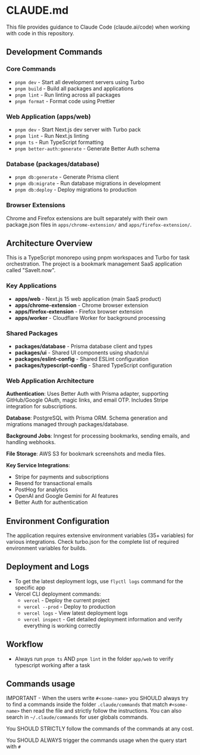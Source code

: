# CLAUDE.md

This file provides guidance to Claude Code (claude.ai/code) when working with code in this repository.

## Development Commands

### Core Commands

- `pnpm dev` - Start all development servers using Turbo
- `pnpm build` - Build all packages and applications
- `pnpm lint` - Run linting across all packages
- `pnpm format` - Format code using Prettier

### Web Application (apps/web)

- `pnpm dev` - Start Next.js dev server with Turbo pack
- `pnpm lint` - Run Next.js linting
- `pnpm ts` - Run TypeScript formatting
- `pnpm better-auth:generate` - Generate Better Auth schema

### Database (packages/database)

- `pnpm db:generate` - Generate Prisma client
- `pnpm db:migrate` - Run database migrations in development
- `pnpm db:deploy` - Deploy migrations to production

### Browser Extensions

Chrome and Firefox extensions are built separately with their own package.json files in `apps/chrome-extension/` and `apps/firefox-extension/`.

## Architecture Overview

This is a TypeScript monorepo using pnpm workspaces and Turbo for task orchestration. The project is a bookmark management SaaS application called "SaveIt.now".

### Key Applications

- **apps/web** - Next.js 15 web application (main SaaS product)
- **apps/chrome-extension** - Chrome browser extension
- **apps/firefox-extension** - Firefox browser extension
- **apps/worker** - Cloudflare Worker for background processing

### Shared Packages

- **packages/database** - Prisma database client and types
- **packages/ui** - Shared UI components using shadcn/ui
- **packages/eslint-config** - Shared ESLint configuration
- **packages/typescript-config** - Shared TypeScript configuration

### Web Application Architecture

**Authentication**: Uses Better Auth with Prisma adapter, supporting GitHub/Google OAuth, magic links, and email OTP. Includes Stripe integration for subscriptions.

**Database**: PostgreSQL with Prisma ORM. Schema generation and migrations managed through packages/database.

**Background Jobs**: Inngest for processing bookmarks, sending emails, and handling webhooks.

**File Storage**: AWS S3 for bookmark screenshots and media files.

**Key Service Integrations**:

- Stripe for payments and subscriptions
- Resend for transactional emails
- PostHog for analytics
- OpenAI and Google Gemini for AI features
- Better Auth for authentication

## Environment Configuration

The application requires extensive environment variables (35+ variables) for various integrations. Check turbo.json for the complete list of required environment variables for builds.

## Deployment and Logs

- To get the latest deployment logs, use `flyctl logs` command for the specific app
- Vercel CLI deployment commands:
  - `vercel` - Deploy the current project
  - `vercel --prod` - Deploy to production
  - `vercel logs` - View latest deployment logs
  - `vercel inspect` - Get detailed deployment information and verify everything is working correctly

## Workflow

- Always run `pnpm ts` AND `pnpm lint` in the folder `app/web` to verify typescript working after a task

## Commands usage

IMPORTANT - When the users write `#<some-name>` you SHOULD always try to find a commands inside the folder `.claude/commands` that match `#<some-name>` then read the file and strictly follow the instructions. You can also search in `~/.claude/commands` for user globals commands.

You SHOULD STRICTLY follow the commands of the commands at any cost.

You SHOULD ALWAYS trigger the commands usage when the query start with `#`
